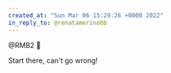 ```yaml
---
created_at: "Sun Mar 06 15:29:26 +0000 2022"
in_reply_to: @renatamerinobb
---
```


@RMB2 💯

Start there, can't go wrong!